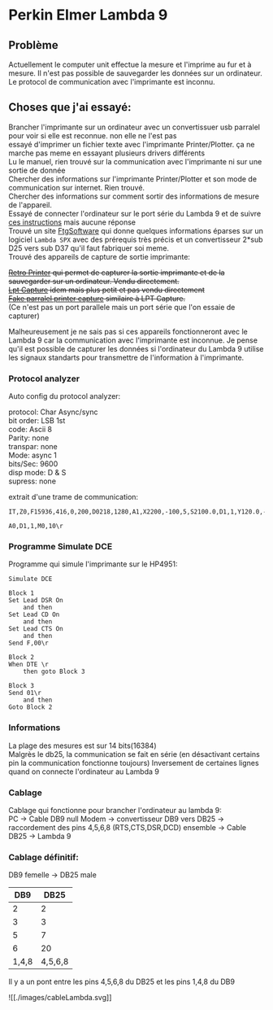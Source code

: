 # Perkin Elmer Lambda 9  
  
## Problème  
Actuellement le computer unit effectue la mesure et l'imprime au fur et à mesure. Il n'est pas possible de sauvegarder les données sur un ordinateur.  
Le protocol de communication avec l'imprimante est inconnu.  
  
## Choses que j'ai essayé:  
  
Brancher l'imprimante sur un ordinateur avec un convertissuer usb parralel pour voir si elle est reconnue. non elle ne l'est pas  
essayé d'imprimer un fichier texte avec l'imprimante Printer/Plotter. ça ne marche pas meme en essayant plusieurs drivers différents  
Lu le manuel, rien trouvé sur la communication avec l'imprimante ni sur une sortie de donnée  
Chercher des informations sur l'imprimante Printer/Plotter et son mode de communication sur internet. Rien trouvé.  
Chercher des informations sur comment sortir des informations de mesure de l'appareil.  
Essayé de connecter l'ordinateur sur le port série du Lambda 9 et de suivre [ces instructions](https://ftgsoftware.com/issues_pe_ir_com.htm) mais aucune réponse  
Trouvé un site [FtgSoftware](https://ftgsoftware.com/issues_lambda19.htm) qui donne quelques informations éparses sur un logiciel `Lambda SPX` avec des prérequis très précis et un convertisseur 2\*sub D25 vers sub D37 qu'il faut fabriquer soi meme.  
Trouvé des appareils de capture de sortie imprimante:  
  
~~[Retro Printer](https://www.retroprinter.com/) qui permet de capturer la sortie imprimante et de la sauvegarder sur un ordinateur. Vendu directement.~~  
~~[Lpt Capture](https://github.com/bkw777/LPT_Capture) idem mais plus petit et pas vendu directement~~  
~~[Fake parralel printer capture](https://tomverbeure.github.io/2023/01/24/Fake-Parallel-Printer-Capture-Tool-HW.html) similaire à LPT Capture.~~  
(Ce n'est pas un port parallele mais un port série que l'on essaie de capturer)  
  
Malheureusement je ne sais pas si ces appareils fonctionneront avec le Lambda 9 car la communication avec l'imprimante est inconnue. Je pense qu'il est possible de capturer les données si l'ordinateur du Lambda 9 utilise les signaux standarts pour transmettre de l'information à l'imprimante.  
  
### Protocol analyzer  
  
Auto config du protocol analyzer:  
  
protocol: Char Async/sync  
bit order: LSB 1st  
code: Ascii 8  
Parity: none  
transpar: none  
Mode: async 1  
bits/Sec: 9600  
disp mode: D & S  
supress: none  
  
extrait d'une trame de communication:  
```  
IT,Z0,F15936,416,0,200,D0218,1280,A1,X2200,-100,5,S2100.0,D1,1,Y120.0,-14.000,4,Z0,D0128,1280,L1\r\r  
```  
```  
A0,D1,1,M0,10\r  
```  
  
### Programme Simulate DCE  
Programme qui simule l'imprimante sur le HP4951:  
  
```  
Simulate DCE  
  
Block 1  
Set Lead DSR On  
	and then  
Set Lead CD On  
	and then  
Set Lead CTS On  
	and then  
Send F,00\r  
  
Block 2  
When DTE \r  
	then goto Block 3  
  
Block 3  
Send 01\r  
	and then  
Goto Block 2  
```  

### Informations  
La plage des mesures est sur 14 bits(16384)  
Malgrès le db25, la communication se fait en série (en désactivant certains pin la communication fonctionne toujours) 
Inversement de certaines lignes quand on connecte l'ordinateur au Lambda 9

### Cablage 
Cablage qui fonctionne pour brancher l'ordinateur au lambda 9:  
PC -> Cable DB9 null Modem -> convertisseur DB9 vers DB25 -> raccordement des pins 4,5,6,8 (RTS,CTS,DSR,DCD) ensemble -> Cable DB25 -> Lambda 9  

### Cablage définitif:
DB9 femelle -> DB25 male

|  DB9  |   DB25  |
|-------|---------|
|   2   |    2    |
|   3   |    3    |
|   5   |    7    |
|   6   |    20   |
| 1,4,8 | 4,5,6,8 |

Il y a un pont entre les pins 4,5,6,8 du DB25 et les pins 1,4,8 du DB9

![[./images/cableLambda.svg]]


